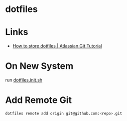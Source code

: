 # dotfiles

# Links

* [How to store dotfiles | Atlassian Git Tutorial](https://www.atlassian.com/git/tutorials/dotfiles)

# On New System

run [dotfiles.init.sh](myscripts/dotfiles/dotfiles.init.sh)

# Add Remote Git

```sh
dotfiles remote add origin git@github.com:<repo>.git
```

